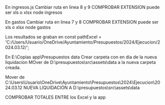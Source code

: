 En ingresos.js
Cambiar ruta en linea 8 y 9
COMPROBAR EXTENSION puede ser xls o xlsx
node ingresos


En gastos
Cambiar ruta en linea 7 y 8
COMPROBAR EXTENSION puede ser xls o xlsx
node gastos

Los resultados se graban en 
const pathExcel = 'C:/Users/Usuario/OneDrive/Ayuntamiento/Presupuestos/2024/Ejecucion/2024.03.12/';



En E:\Copias app\Presupuestos data
Crear carpeta con en dia de la nueva liquidacion
MOver de D:\presupuestos\src\assets\data a la nueva carpeta creada.

Mover de C:\Users\Usuario\OneDrive\Ayuntamiento\Presupuestos\2024\Ejecucion\2024.03.12 NUEVA LIQUIDACIÓN
A D:\presupuestos\src\assets\data


COMPROBAR TOTALES ENTRE los Excel y la app
